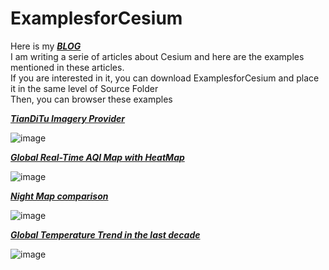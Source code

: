# ExamplesforCesium
Here is my  [***BLOG***](http://www.cnblogs.com/fuckgiser/)    
I am writing a serie of articles about Cesium and here are the examples mentioned in these articles.   
If you are interested in it, you can download ExamplesforCesium and place it in the same level of Source Folder        
Then, you can browser these examples 

[***TianDiTu Imagery Provider***](https://pasu.github.io/ExamplesforCesium/examples/tianditu.html)


![image](https://raw.githubusercontent.com/pasu/ExamplesforCesium/master/images/tianditu.jpg)

[***Global Real-Time AQI Map with HeatMap***](https://pasu.github.io/ExamplesforCesium/examples/aqi.html)


![image](https://raw.githubusercontent.com/pasu/ExamplesforCesium/master/images/aqi.jpg)


[***Night Map comparison***](https://pasu.github.io/ExamplesforCesium/examples/split.html)


![image](https://raw.githubusercontent.com/pasu/ExamplesforCesium/master/images/split.jpg)

[***Global Temperature Trend in the last decade***](https://pasu.github.io/ExamplesforCesium/examples/landtemperature.html)


![image](https://raw.githubusercontent.com/pasu/ExamplesforCesium/master/images/temperature.jpg)